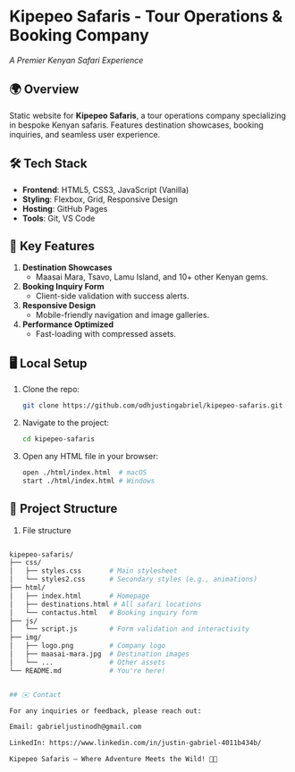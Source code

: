 # Kipepeo Safaris - Tour Operations & Booking Company

*A Premier Kenyan Safari Experience*

## 🌍 Overview
Static website for **Kipepeo Safaris**, a tour operations company specializing in bespoke Kenyan safaris. Features destination showcases, booking inquiries, and seamless user experience.


## 🛠️ Tech Stack
- **Frontend**: HTML5, CSS3, JavaScript (Vanilla)
- **Styling**: Flexbox, Grid, Responsive Design
- **Hosting**: GitHub Pages
- **Tools**: Git, VS Code

## 📌 Key Features
1. **Destination Showcases**  
   - Maasai Mara, Tsavo, Lamu Island, and 10+ other Kenyan gems.
2. **Booking Inquiry Form**  
   - Client-side validation with success alerts.
3. **Responsive Design**  
   - Mobile-friendly navigation and image galleries.
4. **Performance Optimized**  
   - Fast-loading with compressed assets.

## 🖥️ Local Setup
1. Clone the repo:
   ```bash
   git clone https://github.com/odhjustingabriel/kipepeo-safaris.git

2. Navigate to the project:
   ```bash
   cd kipepeo-safaris

3. Open any HTML file in your browser:
   ```bash
   open ./html/index.html  # macOS
   start ./html/index.html # Windows


## 📂 Project Structure
 1. File structure
 ```bash

 kipepeo-safaris/
 ├── css/
 │   ├── styles.css       # Main stylesheet
 │   └── styles2.css      # Secondary styles (e.g., animations)
 ├── html/
 │   ├── index.html       # Homepage
 │   ├── destinations.html # All safari locations
 │   └── contactus.html   # Booking inquiry form
 ├── js/
 │   └── script.js        # Form validation and interactivity
 ├── img/
 │   ├── logo.png         # Company logo
 │   ├── maasai-mara.jpg  # Destination images
 │   └── ...              # Other assets
 └── README.md            # You're here!


## ✉️ Contact

For any inquiries or feedback, please reach out:

Email: gabrieljustinodh@gmail.com

LinkedIn: https://www.linkedin.com/in/justin-gabriel-4011b434b/

Kipepeo Safaris – Where Adventure Meets the Wild! 🦁🌅

